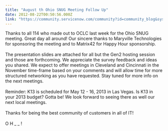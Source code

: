 ```yaml
---
title: "August th Ohio SNUG Meeting Follow Up"
date: 2012-08-22T00:50:56.000Z
link: "https://community.servicenow.com/community?id=community_blog&sys_id=400de6a5dbd0dbc01dcaf3231f961986"
---
```

<p>Thanks to all 114 who made out to OCLC last week for the Ohio SNUG meeting. Great day all around! Our sincere thanks to Maryville Technologies for sponsoring the meeting and to Matrix42 for Happy Hour sponsorship.<br /><br />The presentation slides are attached for all but the Gen2 hosting session and those are forthcoming. We appreciate the survey feedback and ideas you shared. We expect to offer meetings in Cleveland and Cincinnati in the November time-frame based on your comments and will allow time for more structured networking as you have requested. Stay tuned for more info on the next meetings.<br /><br />Reminder: K13 is scheduled for May 12 - 16, 2013 in Las Vegas. Is K13 in your 2013 budget? Gotta be! We look forward to seeing there as well our next local meetings.<br /><br />Thanks for being the best community of customers in all of IT!<br /><br />O H _ _ !</p>